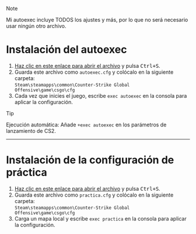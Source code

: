 > [!NOTE]  
> Mi autoexec incluye TODOS los ajustes y más, por lo que no será necesario usar ningún otro archivo.

# Instalación del autoexec

1. [Haz clic en este enlace para abrir el archivo](https://raw.githubusercontent.com/mariomo16/CS2/refs/heads/main/mario.cfg) y pulsa <kbd>Ctrl+S</kbd>.
2. Guarda este archivo como `autoexec.cfg` y colócalo en la siguiente carpeta:  
`Steam\steamapps\common\Counter-Strike Global Offensive\game\csgo\cfg`
3. Cada vez que inicies el juego, escribe `exec autoexec` en la consola para aplicar la configuración.

> [!TIP]  
> Ejecución automática: Añade `+exec autoexec` en los parámetros de lanzamiento de CS2.

----

# Instalación de la configuración de práctica

1. [Haz clic en este enlace para abrir el archivo](https://raw.githubusercontent.com/mariomo16/CS2/refs/heads/main/practica.cfg) y pulsa <kbd>Ctrl+S</kbd>.
2. Guarda este archivo como `practica.cfg` y colócalo en la siguiente carpeta:  
`Steam\steamapps\common\Counter-Strike Global Offensive\game\csgo\cfg`
3. Carga un mapa local y escribe `exec practica` en la consola para aplicar la configuración.
